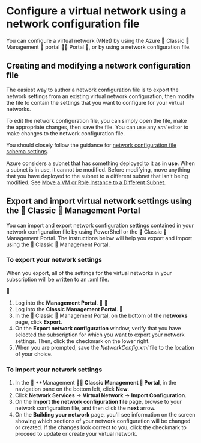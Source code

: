 <properties 
	pageTitle="Configure a virtual network using a network configuration file" 
	description="Instructions to export and import a network configuration file to the Azure Management Portal in order to create or modify virtual networks. " 
	services="virtual-network" 
	documentationCenter="" 
	authors="jimdial" 
	manager="carmonm" 
	editor="tysonn"/>

<tags
	ms.service="virtual-network"
	ms.devlang="na"
	ms.topic="article"
	ms.tgt_pltfrm="na"
	ms.workload="infrastructure-services" 
	ms.date="03/15/2016" 
	wacn.date=""
	ms.author="jdial"/>

# Configure a virtual network using a network configuration file

You can configure a virtual network (VNet) by using the Azure  Classic  Management  portal  Portal , or by using a network configuration file.

## Creating and modifying a network configuration file 
The easiest way to author a network configuration file is to export the network settings from an existing virtual network configuration, then modify the file to contain the settings that you want to configure for your virtual networks.

To edit the network configuration file, you can simply open the file, make the appropriate changes, then save the file. You can use any *xml* editor to make changes to the network configuration file. 

You should closely follow the guidance for [network configuration file schema settings](https://msdn.microsoft.com/zh-cn/library/azure/jj157100.aspx). 

Azure considers a subnet that has something deployed to it as **in use**. When a subnet is in use, it cannot be modified. Before modifying, move anything that you have deployed to the subnet to a different subnet that isn't being modified.   See [Move a VM or Role Instance to a Different Subnet](/documentation/articles/virtual-networks-move-vm-role-to-subnet/).

## Export and import virtual network settings using the  Classic  Management Portal
You can import and export network configuration settings contained in your network configuration file by using PowerShell or the  Classic  Management Portal. The instructions below will help you export and import using the  Classic  Management Portal.

### To export your network settings
When you export, all of the settings for the virtual networks in your subscription will be written to an .xml file. 


1. Log into the **Management Portal**.


1. Log into the **Classic Management Portal**.

2. In the  Classic  Management Portal, on the bottom of the **networks** page, click **Export**.
3. On the **Export network configuration** window, verify that you have selected the subscription for which you want to export your network settings. Then, click the checkmark on the lower right. 
4. When you are prompted, save the *NetworkConfig.xml* file to the location of your choice.


### To import your network settings

1. In the  **Management  **Classic Management  Portal**, in the navigation pane on the bottom left, click **New**.
2. Click **Network Services** -> **Virtual Network** -> **Import Configuration**.
3. On the **Import the network configuration file** page, browse to your network configuration file, and then click the **next** arrow.
4. On the **Building your network** page, you'll see information on the screen showing which sections of your network configuration will be changed or created. If the changes look correct to you, click the checkmark to proceed to update or create your virtual network.